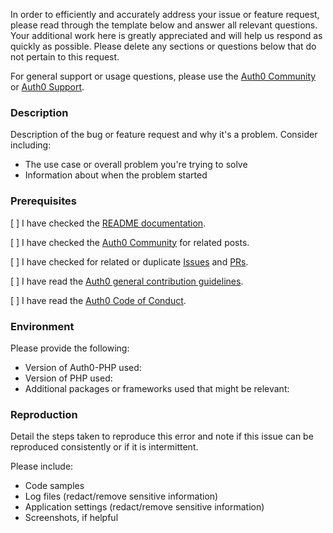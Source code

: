 In order to efficiently and accurately address your issue or feature request, please read through the template below and answer all relevant questions. Your additional work here is greatly appreciated and will help us respond as quickly as possible. Please delete any sections or questions below that do not pertain to this request.

For general support or usage questions, please use the [Auth0 Community](https://community.auth0.com/) or [Auth0 Support](https://support.auth0.com.).

### Description

Description of the bug or feature request and why it's a problem. Consider including:

- The use case or overall problem you're trying to solve
- Information about when the problem started

### Prerequisites

[ ] I have checked the [README documentation](https://github.com/auth0/auth0-PHP/blob/master/README.md).

[ ] I have checked the [Auth0 Community](https://community.auth0.com/) for related posts.

[ ] I have checked for related or duplicate [Issues](https://github.com/auth0/auth0-PHP/issues) and [PRs](https://github.com/auth0/auth0-PHP/pulls).

[ ] I have read the [Auth0 general contribution guidelines](https://github.com/auth0/open-source-template/blob/master/GENERAL-CONTRIBUTING.md).

[ ] I have read the [Auth0 Code of Conduct](https://github.com/auth0/open-source-template/blob/master/CODE-OF-CONDUCT.md).

### Environment

Please provide the following:

- Version of Auth0-PHP used:
- Version of PHP used:
- Additional packages or frameworks used that might be relevant:

### Reproduction

Detail the steps taken to reproduce this error and note if this issue can be reproduced consistently or if it is intermittent.

Please include:

- Code samples
- Log files (redact/remove sensitive information)
- Application settings (redact/remove sensitive information)
- Screenshots, if helpful
